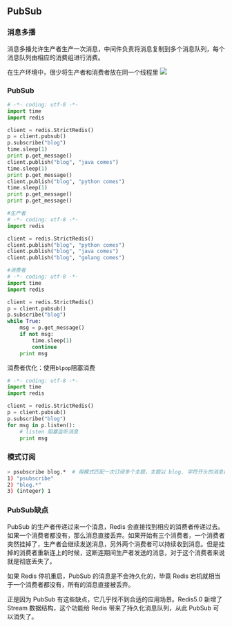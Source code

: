 ## PubSub

### 消息多播
消息多播允许生产者生产一次消息，中间件负责将消息复制到多个消息队列，每个消息队列由相应的消费组进行消费。

在生产环境中，很少将生产者和消费者放在同一个线程里
![](https://user-gold-cdn.xitu.io/2018/7/10/16481fd5b8bff9d0?imageView2/0/w/1280/h/960/format/webp/ignore-error/1)

### PubSub
```py
# -*- coding: utf-8 -*-
import time
import redis

client = redis.StrictRedis()
p = client.pubsub()
p.subscribe("blog")
time.sleep(1)
print p.get_message()
client.publish("blog", "java comes")
time.sleep(1)
print p.get_message()
client.publish("blog", "python comes")
time.sleep(1)
print p.get_message()
print p.get_message()
```

```py
#生产者
# -*- coding: utf-8 -*-
import redis

client = redis.StrictRedis()
client.publish("blog", "python comes")
client.publish("blog", "java comes")
client.publish("blog", "golang comes")
```

```py
#消费者
# -*- coding: utf-8 -*-
import time
import redis

client = redis.StrictRedis()
p = client.pubsub()
p.subscribe("blog")
while True:
    msg = p.get_message()
    if not msg:
        time.sleep(1)
        continue
    print msg
```

消费者优化：使用`blpop`阻塞消费
```py
# -*- coding: utf-8 -*-
import time
import redis

client = redis.StrictRedis()
p = client.pubsub()
p.subscribe("blog")
for msg in p.listen(): 
    # listen 阻塞监听消息
    print msg
```

### 模式订阅
```sh
> psubscribe blog.*  # 用模式匹配一次订阅多个主题，主题以 blog. 字符开头的消息都可以收到
1) "psubscribe"
2) "blog.*"
3) (integer) 1
```

### PubSub缺点
PubSub 的生产者传递过来一个消息，Redis 会直接找到相应的消费者传递过去。如果一个消费者都没有，那么消息直接丢弃。如果开始有三个消费者，一个消费者突然挂掉了，生产者会继续发送消息，另外两个消费者可以持续收到消息。但是挂掉的消费者重新连上的时候，这断连期间生产者发送的消息，对于这个消费者来说就是彻底丢失了。

如果 Redis 停机重启，PubSub 的消息是不会持久化的，毕竟 Redis 宕机就相当于一个消费者都没有，所有的消息直接被丢弃。

正是因为 PubSub 有这些缺点，它几乎找不到合适的应用场景。Redis5.0 新增了 Stream 数据结构，这个功能给 Redis 带来了持久化消息队列，从此 PubSub 可以消失了。